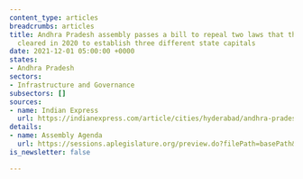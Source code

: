 ```yaml
---
content_type: articles
breadcrumbs: articles
title: Andhra Pradesh assembly passes a bill to repeal two laws that the assembly
  cleared in 2020 to establish three different state capitals
date: 2021-12-01 05:00:00 +0000
states:
- Andhra Pradesh
sectors:
- Infrastructure and Governance
subsectors: []
sources:
- name: Indian Express
  url: https://indianexpress.com/article/cities/hyderabad/andhra-pradesh-three-capital-bill-withdrawn-7635183/
details:
- name: Assembly Agenda
  url: https://sessions.aplegislature.org/preview.do?filePath=basePath&fileName=Business/22112021/Assembly/A_A_22_11_2021_4.pdf
is_newsletter: false

---
```

